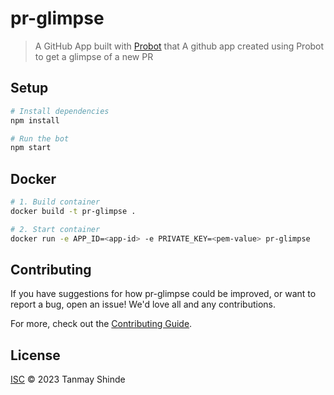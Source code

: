 # pr-glimpse

> A GitHub App built with [Probot](https://github.com/probot/probot) that A github app created using Probot to get a glimpse of a new PR

## Setup

```sh
# Install dependencies
npm install

# Run the bot
npm start
```

## Docker

```sh
# 1. Build container
docker build -t pr-glimpse .

# 2. Start container
docker run -e APP_ID=<app-id> -e PRIVATE_KEY=<pem-value> pr-glimpse
```

## Contributing

If you have suggestions for how pr-glimpse could be improved, or want to report a bug, open an issue! We'd love all and any contributions.

For more, check out the [Contributing Guide](CONTRIBUTING.md).

## License

[ISC](LICENSE) © 2023 Tanmay Shinde
